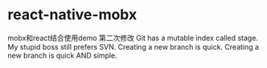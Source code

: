 # react-native-mobx
mobx和react结合使用demo
第二次修改
Git has a mutable index called stage.
My stupid boss still prefers SVN.
Creating a new branch is quick.
Creating a new branch is quick AND simple.